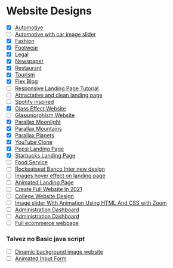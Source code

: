 # Website Designs

- [x] [Automotive](./automotive-design)
- [ ] [Automotive with car image slider](https://www.youtube.com/watch?v=DG_8z5FPsi8)
- [x] [Fashion](./fashion-design)
- [x] [Footwear](./footwear-design)
- [x] [Legal](./legal-design)
- [x] [Newspaper](./newspaper-design)
- [x] [Restaurant](./restaurant-design)
- [x] [Tourism](./tourism-design)
- [x] [Flex Blog](./flex-blog)
- [ ] [Responsive Landing Page Tutorial](https://www.youtube.com/watch?v=K8BigvW7sZU)
- [ ] [Attractative and clean landing page](https://www.youtube.com/watch?v=zmun7JzWGPEs)
- [ ] [Spotify inspired](https://www.youtube.com/watch?v=RZ-Oe4_Ew7g)
- [x] [Glass Effect Website](./glass-design-01)
- [ ] [Glassmorphism Website](https://www.youtube.com/watch?v=zSg4_d6Qhzc)
- [x] [Parallax Moonlight](./moolight-parallax-design)
- [x] [Parallax Mountains](./mountains-parallax-design)
- [x] [Parallax Planets](./planets-parallax-design)
- [x] [YouTube Clone](./youtube-design)
- [x] [Pepsi Landing Page](./pepsi-design)
- [x] [Starbucks Landing Page](https://www.youtube.com/watch?v=91Q6RvKvd7o)
- [ ] [Food Service](https://www.youtube.com/watch?v=ac5nmWOkBEY)
- [ ] [Rockeatseat Banco Inter new design]()
- [ ] [Images hover effect on landing page](https://www.youtube.com/watch?v=Oa9LTDR9ugU)
- [ ] [Animated Landing Page](https://www.youtube.com/watch?v=qXXknB5bePU)
- [ ] [Create Full Website In 2021](https://www.youtube.com/watch?v=E38kxkgrEPY)
- [ ] [College Website Design](https://www.youtube.com/watch?v=oYRda7UtuhA&t=0s)
- [ ] [Image slider With Animation Using HTML And CSS with Zoom](https://www.youtube.com/watch?v=REOOucJcMU8)
- [ ] [Administration Dashboard](https://www.youtube.com/watch?v=OJEQaVT45XA)
- [ ] [Administration Dashboard](https://www.youtube.com/watch?v=3FJgGw_ESEc)
- [ ] [Full ecommerce webpage](https://www.youtube.com/watch?v=z7I38dXlrUs)

### Talvez no Basic java script
- [ ] [Dinamic background image website](https://www.youtube.com/watch?v=wYuQM7__D1M)
- [ ] [Animated Input Form](https://www.youtube.com/watch?v=T76bbMVMX6M)
